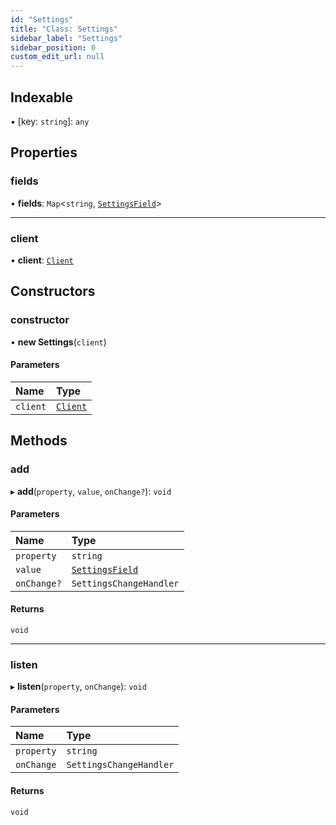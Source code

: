 ```yaml
---
id: "Settings"
title: "Class: Settings"
sidebar_label: "Settings"
sidebar_position: 0
custom_edit_url: null
---
```


## Indexable

▪ [key: `string`]: `any`

## Properties

### fields

• **fields**: `Map`<`string`, [`SettingsField`](../modules.md#settingsfield-60)\>

___

### client

• **client**: [`Client`](Client.md)

## Constructors

### constructor

• **new Settings**(`client`)

#### Parameters

| Name | Type |
| :------ | :------ |
| `client` | [`Client`](Client.md) |

## Methods

### add

▸ **add**(`property`, `value`, `onChange?`): `void`

#### Parameters

| Name | Type |
| :------ | :------ |
| `property` | `string` |
| `value` | [`SettingsField`](../modules.md#settingsfield-60) |
| `onChange?` | `SettingsChangeHandler` |

#### Returns

`void`

___

### listen

▸ **listen**(`property`, `onChange`): `void`

#### Parameters

| Name | Type |
| :------ | :------ |
| `property` | `string` |
| `onChange` | `SettingsChangeHandler` |

#### Returns

`void`

